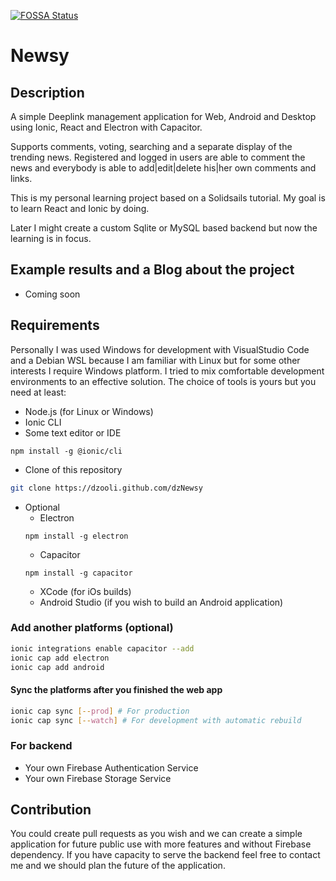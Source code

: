 [![FOSSA Status](https://app.fossa.com/api/projects/git%2Bgithub.com%2Fdzooli%2Fionic-newsy.svg?type=shield)](https://app.fossa.com/projects/git%2Bgithub.com%2Fdzooli%2Fionic-newsy?ref=badge_shield)

# Newsy

## Description

A simple Deeplink management application for Web, Android and Desktop using Ionic, React and Electron with Capacitor.

Supports comments, voting, searching and a separate display of the trending news. Registered and logged in users are able to comment the news and everybody is able to add|edit|delete his|her own comments and links.

This is my personal learning project based on a Solidsails tutorial. My goal is to learn React and Ionic by doing.

Later I might create a custom Sqlite or MySQL based backend but now the learning is in focus.

## Example results and a Blog about the project

- Coming soon

## Requirements

Personally I was used Windows for development with VisualStudio Code and a Debian WSL because I am familiar with Linux but for some other interests I require Windows platform. I tried to mix comfortable development environments to an effective solution. The choice of tools is yours but you need at least:

- Node.js (for Linux or Windows)
- Ionic CLI
- Some text editor or IDE

```node
npm install -g @ionic/cli
```

- Clone of this repository

```bash
git clone https://dzooli.github.com/dzNewsy
```

- Optional
  - Electron
  ```node
  npm install -g electron
  ```
  - Capacitor
  ```node
  npm install -g capacitor
  ```
  - XCode (for iOs builds)
  - Android Studio (if you wish to build an Android application)

### Add another platforms (optional)

```bash
ionic integrations enable capacitor --add
ionic cap add electron
ionic cap add android
```

#### Sync the platforms after you finished the web app

```bash
ionic cap sync [--prod] # For production
ionic cap sync [--watch] # For development with automatic rebuild
```

### For backend

- Your own Firebase Authentication Service
- Your own Firebase Storage Service

## Contribution

You could create pull requests as you wish and we can create a simple application for future public use with more features and without Firebase dependency. If you have capacity to serve the backend feel free to contact me and we should plan the future of the application.
